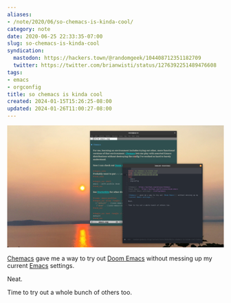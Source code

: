 ```yaml
---
aliases:
- /note/2020/06/so-chemacs-is-kinda-cool/
category: note
date: 2020-06-25 22:33:35-07:00
slug: so-chemacs-is-kinda-cool
syndication:
  mastodon: https://hackers.town/@randomgeek/104408712351182709
  twitter: https://twitter.com/brianwisti/status/1276392251489476608
tags:
- emacs
- orgconfig
title: so chemacs is kinda cool
created: 2024-01-15T15:26:25-08:00
updated: 2024-01-26T11:00:27-08:00
---
```


![attachments/img/2020/cover-2020-06-25.png](../../../attachments/img/2020/cover-2020-06-25.png)

[Chemacs](https://github.com/plexus/chemacs) gave me a way to try out [Doom Emacs](https://github.com/hlissner/doom-emacs) without messing up my current [Emacs](../../../card/Emacs.md) settings.

Neat.

Time to try out a whole bunch of others too.

